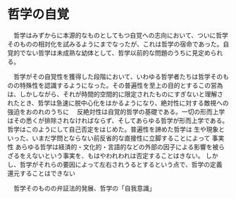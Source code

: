 # 哲学の自覚

　哲学はみずからに本源的なものとしてもつ自覚への志向において、ついに哲学そのものの相対化を試みるようにまでなったが、これは哲学の宿命であった。自覚的でない哲学は未成熟な幼体として、哲学以前的な問題のうちに見定められる。
 
　哲学がその自覚性を獲得した段階において、いわゆる哲学者たちは哲学そのものの特殊性を認識するようになった。その普遍性を至上の目的とするこの営為は、しかしながら、それが時間的空間的に限定されたものにすぎないと理解されたとき、哲学は急速に脱中心化をはかるようになり、絶対性に対する敵視への強迫をおのれのうちに
　反絶対性は自覚的哲学の基礎である。一切の形而上学はその悉くが排除されなければならず、そしてあらゆる哲学が形而上学である。哲学はこのようにして自己否定をはじめた。普遍性を諦めた哲学は
 生や現象といった、いまだ学問とならない前反省的な直接性に立脚することによって
 事実性
 あらゆる哲学は経済的・文化的・言語的などの外部の因子による影響を被らざるをえないという事実を、もはやわれわれは否定することはきない。
 しかし、哲学がそれらの要因によって左右されうるとするという点で、哲学の定義
 還元することはできない
 
 　哲学そのものの弁証法的発展、哲学の「自我意識」
